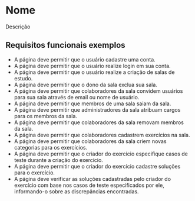 # Nome

Descrição 

## Requisitos funcionais exemplos

- A página deve permitir que o usuário cadastre uma conta.
- A página deve permitir que o usuário realize login em sua conta.
- A página deve permitir que o usuário realize a criação de salas de estudo.
- A página deve permitir que o dono da sala exclua sua sala.
- A página deve permitir que colaboradores da sala convidem usuários para sua sala através de email ou nome de usuário.
- A página deve permitir que membros de uma sala saiam da sala.
- A página deve permitir que administradores da sala atribuam cargos para os membros da sala.
- A página deve permitir que colaboradores da sala removam membros da sala.
- A página deve permitir que colaboradores cadastrem exercícios na sala.
- A página deve permitir que colaboradores da sala criem novas categorias para os exercícios.
- A página deve permitir que o criador do exercício especifique casos de teste durante a criação do exercício.
- A página deve permitir que o criador do exercício cadastre soluções para o exercício.
- A página deve verificar as soluções cadastradas pelo criador do exercício com base nos casos de teste especificados por ele, informando-o sobre as discrepâncias encontradas.
 

